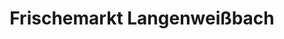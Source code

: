 ---
title: "Frischemarkt Langenweißbach"
url: /langenweissbach/frischemarkt-langenweissbach/
shop: Lebensmittel
---
